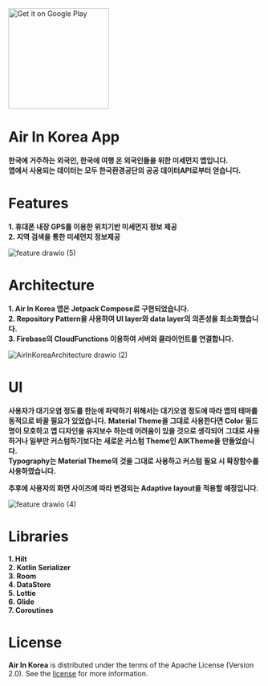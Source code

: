 
<a href='https://play.google.com/store/apps/details?id=com.phil.airinkorea&pcampaignid=pcampaignidMKT-Other-global-all-co-prtnr-py-PartBadge-Mar2515-1'>
  <img alt='Get it on Google Play' src='https://play.google.com/intl/en_us/badges/static/images/badges/en_badge_web_generic.png' width='200'/>
</a>


# Air In Korea App

**한국에 거주하는 외국인, 한국에 여행 온 외국인들을 위한 미세먼지 앱입니다.**  
**앱에서 사용되는 데이터는 모두 한국환경공단의 공공 데이터API로부터 얻습니다.**
 

# **Features**

**1. 휴대폰 내장 GPS를 이용한 위치기반 미세먼지 정보 제공**  
**2. 지역 검색을 통한 미세먼지 정보제공**  


![feature drawio (5)](https://github.com/want8607/AirInKorea/assets/84075111/82db29ef-8eac-44c3-a82e-24cfedf018c8)

 
# Architecture

**1. Air In Korea 앱은 Jetpack Compose로 구현되었습니다.**  
**2. Repository Pattern을 사용하여 UI layer와 data layer의 의존성을 최소화했습니다.**  
**3. Firebase의 CloudFunctions 이용하여 서버와 클라이언트를 연결합니다.**
 
![AirInKoreaArchitecture drawio (2)](https://github.com/want8607/AirInKorea/assets/84075111/8defa616-bb09-443a-bc25-d11fb3974f73)

 
# UI

**사용자가 대기오염 정도를 한눈에 파악하기 위해서는 대기오염 정도에 따라 앱의 테마를 동적으로 바꿀 필요가 있었습니다.**
**Material Theme을 그대로 사용한다면 Color 필드명이 모호하고 앱 디자인을 유지보수 하는데 어려움이 있을 것으로 생각되어**
**그대로 사용하거나 일부만 커스텀하기보다는 새로운 커스텀 Theme인 AIKTheme을 만들었습니다.**  
**Typography는 Material Theme의 것을 그대로 사용하고 커스텀 필요 시 확장함수를 사용하였습니다.**  
  
**추후에 사용자의 화면 사이즈에 따라 변경되는 Adaptive layout을 적용할 예정입니다.**  

![feature drawio (4)](https://github.com/want8607/AirInKorea/assets/84075111/999121a7-0be5-4f18-adad-6de11965fca8)

  
# Libraries
  
**1. Hilt**    
**2. Kotlin Serializer**  
**3. Room**  
**4. DataStore**    
**5. Lottie**  
**6. Glide**  
**7. Coroutines**  

 
# License

**Air In Korea** is distributed under the terms of the Apache License (Version 2.0). See the
[license](LICENSE) for more information.
